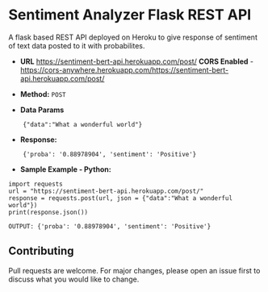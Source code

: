# Sentiment Analyzer Flask REST API 

A flask based REST API deployed on Heroku to give response of sentiment of text data posted to it with probabilites.

* **URL**
  https://sentiment-bert-api.herokuapp.com/post/
  **CORS Enabled** - https://cors-anywhere.herokuapp.com/https://sentiment-bert-api.herokuapp.com/post/

* **Method:**
   `POST` 

* **Data Params**
```
    {"data":"What a wonderful world"}
```

* **Response:**
```
    {'proba': '0.88978904', 'sentiment': 'Positive'}
  ```
* **Sample Example - Python:**
```
import requests
url = "https://sentiment-bert-api.herokuapp.com/post/"
response = requests.post(url, json = {"data":"What a wonderful world"})
print(response.json())

OUTPUT: {'proba': '0.88978904', 'sentiment': 'Positive'}
```


## Contributing
Pull requests are welcome. For major changes, please open an issue first to discuss what you would like to change.
